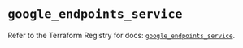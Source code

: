 # `google_endpoints_service`

Refer to the Terraform Registry for docs: [`google_endpoints_service`](https://registry.terraform.io/providers/hashicorp/google/6.49.1/docs/resources/endpoints_service).
